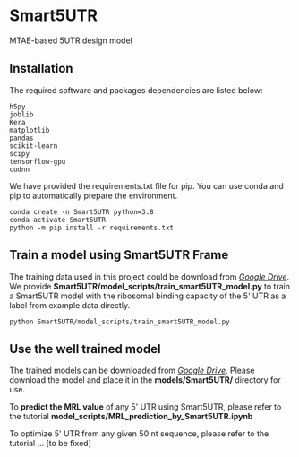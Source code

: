 # Smart5UTR
MTAE-based 5UTR design model

## Installation
The required software and packages dependencies are listed below:
```
h5py
joblib
Kera
matplotlib
pandas
scikit-learn
scipy
tensorflow-gpu
cudnn
```


We have provided the requirements.txt file for pip. You can use conda and pip to automatically prepare the environment.
```
conda create -n Smart5UTR python=3.8
conda activate Smart5UTR
python -m pip install -r requirements.txt
```


## Train a model using Smart5UTR Frame

The training data used in this project could be download from [*Google Drive*](https://drive.google.com/drive/folders/1WBFdi0Nv15Epu3FJmOJFmKO5XoTxz1Q8?usp=share_link). We provide **Smart5UTR/model_scripts/train_smart5UTR_model.py** to train a Smart5UTR model with the ribosomal binding capacity of the 5' UTR as a label from example data directly.
```
python Smart5UTR/model_scripts/train_smart5UTR_model.py
```

## Use the well trained model

The trained models can be downloaded from [*Google Drive*](https://drive.google.com/drive/folders/1WBFdi0Nv15Epu3FJmOJFmKO5XoTxz1Q8?usp=share_link). Please download the model and place it in the **models/Smart5UTR/** directory for use. 

To **predict the MRL value** of any 5' UTR using Smart5UTR, please refer to the tutorial **model_scripts/MRL_prediction_by_Smart5UTR.ipynb**

To optimize 5' UTR from any given 50 nt sequence, please refer to the tutorial ... [to be fixed]

